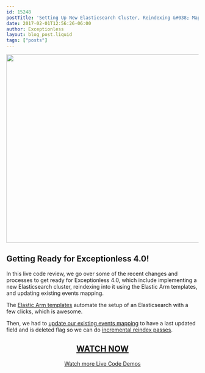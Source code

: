 ```yaml
---
id: 15248
postTitle: 'Setting Up New Elasticsearch Cluster, Reindexing &#038; Mappings &#8211; Live Code Demo'
date: 2017-02-01T12:56:26-06:00
author: Exceptionless
layout: blog_post.liquid
tags: ["posts"]
---
```

[<img loading="lazy" class="aligncenter size-large wp-image-15250" src="https://exceptionless.com/assets/170116-live-code-demo-1024x538.jpg" alt="" width="940" height="494" data-id="15250" srcset="https://exceptionless.com/assets/170116-live-code-demo-1024x538.jpg 1024w, https://exceptionless.com/assets/170116-live-code-demo-300x158.jpg 300w, https://exceptionless.com/assets/170116-live-code-demo-768x403.jpg 768w, https://exceptionless.com/assets/170116-live-code-demo.jpg 1200w" sizes="(max-width: 940px) 100vw, 940px" />](https://www.liveedu.tv/niemyjski/videos/k4JO7-exceptionless-weekly-demo-1-16-17)

## Getting Ready for Exceptionless 4.0!

<!--more-->

In this live code review, we go over some of the recent changes and processes to get ready for Exceptionless 4.0, which include implementing a new Elasticsearch cluster, reindexing into it using the Elastic Arm templates, and updating existing events mapping.

The <a href="https://github.com/elastic/azure-marketplace" target="_blank">Elastic Arm templates</a> automate the setup of an Elasticsearch with a few clicks, which is awesome.

Then, we had to <a href="https://www.elastic.co/guide/en/elasticsearch/reference/1.7/indices-put-mapping.html" target="_blank">update our existing events mapping</a> to have a last updated field and is deleted flag so we can do <a href="https://www.elastic.co/guide/en/elasticsearch/reference/5.1/docs-reindex.html" target="_blank">incremental reindex passes</a>.

<h2 style="text-align: center;">
  <a href="https://www.liveedu.tv/niemyjski/videos/k4JO7-exceptionless-weekly-demo-1-16-17">WATCH NOW</a>
</h2>

<p style="text-align: center;">
  <a href="https://exceptionless.com/category/live-coding/">Watch more Live Code Demos</a>
</p>
